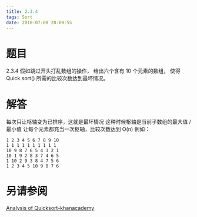 ```yaml
---
title: 2.3.4
tags: Sort
date: 2018-07-08 20:09:55
---
```


# 题目

2.3.4
假如跳过开头打乱数组的操作，
给出六个含有 10 个元素的数组，
使得 Quick.sort() 所需的比较次数达到最坏情况。

# 解答

每次只让枢轴变为已排序，这就是最坏情况
这种时候枢轴是当前子数组的最大值 / 最小值
让每个元素都充当一次枢轴，比较次数达到 O(n)
例如：

```
1 2 3 4 5 6 7 8 9 10
1 1 1 1 1 1 1 1 1 1
10 9 8 7 6 5 4 3 2 1
10 1 9 2 8 3 7 4 6 5
1 10 2 9 3 8 4 7 5 6
1 2 3 4 5 10 9 8 7 6
```

# 另请参阅

[Analysis of Quicksort-khanacademy](https://www.khanacademy.org/computing/computer-science/algorithms/quick-sort/a/analysis-of-quicksort)